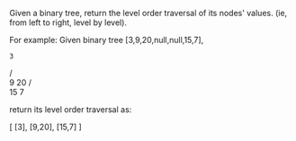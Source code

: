 Given a binary tree, return the level order traversal of its nodes' values. (ie, from left to right, level by level).


For example:
Given binary tree [3,9,20,null,null,15,7],

    3
   / \
  9  20
    /  \
   15   7



return its level order traversal as:

[
  [3],
  [9,20],
  [15,7]
]
